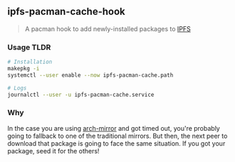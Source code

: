 ## ipfs-pacman-cache-hook
> A pacman hook to add newly-installed packages to [IPFS](https://github.com/ipfs/go-ipfs)

### Usage TLDR

```bash
# Installation
makepkg -i
systemctl --user enable --now ipfs-pacman-cache.path 

# Logs
journalctl --user -u ipfs-pacman-cache.service
```

### Why

In the case you are using [arch-mirror](https://github.com/victorb/arch-mirror)
and got timed out, you're probably going to fallback to one of the traditional mirrors.
But then, the next peer to download that package is going to face the same situation.
If you got your package, seed it for the others!
